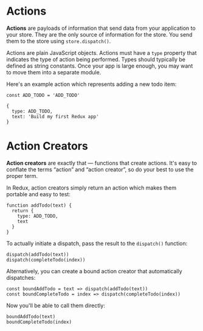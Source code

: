 # Actions

**Actions** are payloads of information that send data from your application to your store. They are the only source of information for the store. You send them to the store using `store.dispatch()`.

Actions are plain JavaScript objects. Actions must have a `type` property that indicates the type of action being performed. Types should typically be defined as string constants. Once your app is large enough, you may want to move them into a separate module.

Here's an example action which represents adding a new todo item:

```
const ADD_TODO = 'ADD_TODO'

{
  type: ADD_TODO,
  text: 'Build my first Redux app'
}
```

# Action Creators

**Action creators** are exactly that — functions that create actions. It's easy to conflate the terms “action” and “action creator”, so do your best to use the proper term.

In Redux, action creators simply return an action which makes them portable and easy to test:

```
function addTodo(text) {
  return {
    type: ADD_TODO,
    text
  }
}
```

To actually initiate a dispatch, pass the result to the `dispatch()` function:

```
dispatch(addTodo(text))
dispatch(completeTodo(index))
```

Alternatively, you can create a bound action creator that automatically dispatches:

```
const boundAddTodo = text => dispatch(addTodo(text))
const boundCompleteTodo = index => dispatch(completeTodo(index))
```

Now you'll be able to call them directly:

```
boundAddTodo(text)
boundCompleteTodo(index)
```
